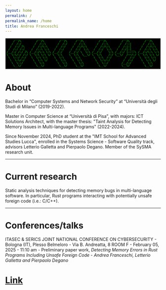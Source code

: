 ```yaml
---
layout: home
permalink: /
permalink_name: /home
title: Andrea Franceschi
---
```


<div style="text-align: center; padding: 1px;">
  <img src="./assets/welcome.png" alt="Andrea Franceschi" style="max-width: 100%; height: auto;">
</div>

# About

Bachelor in “Computer Systems and Network Security” at “Università degli Studi di Milano” (2019-2022).


Master in Computer Science at “Università di Pisa”, with majors: ICT Solutions Architect, with the master thesis: "Taint Analysis for Detecting Memory Issues in Multi-language Programs" (2022-2024). 


Since November 2024, PhD student at the "IMT School for Advanced Studies Lucca", enrolled in the Systems Science - Software Quality track, advisors Letterio Galletta and Pierpaolo Degano. Member of the SySMA research unit.

---

# Current research

Static analysis techniques for detecting memory bugs in multi-language software. In particular, Rust programs interacting with potentially unsafe foreign code (i.e.: C/C++).

---
# Conferences/talks

ITASEC & SERICS JOINT NATIONAL CONFERENCE ON CYBERSECURITY - Bologna (IT), Plesso Belmeloro - Via B. Andreatta, 8 ROOM F - February 05, 2025 - 11:10 am - Preliminary paper work, *Detecting Memory Errors in Rust Programs Including Unsafe Foreign Code* - *Andrea Franceschi, Letterio Galletta and Pierpaolo Degano*     
# [Link](https://itasec.it/)